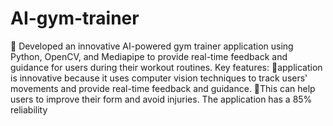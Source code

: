 # AI-gym-trainer

 Developed an innovative AI-powered gym trainer application using Python, OpenCV, and Mediapipe to provide real-time feedback and guidance for users during their workout routines.
                 Key features:
application is innovative because it uses computer vision techniques to track users' movements and provide real-time feedback and guidance. 
This can help users to improve their form and avoid injuries. The application has a 85% reliability  
